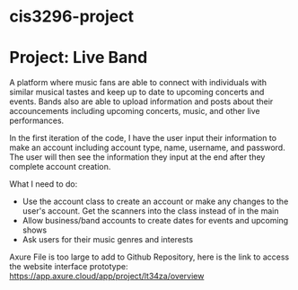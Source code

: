 # cis3296-project

# Project: Live Band
A platform where music fans are able to connect with individuals with similar musical tastes and keep up to date to upcoming concerts and events. Bands also are able to upload information and posts about their accouncements including upcoming concerts, music, and other live performances. 

In the first iteration of the code, I have the user input their information to make an account including account type, name, username, and password. The user will then see the information they input at the end after they complete account creation. 

What I need to do: 
- Use the account class to create an account or make any changes to the user's account. Get the scanners into the class instead of in the main
- Allow business/band accounts to create dates for events and upcoming shows
- Ask users for their music genres and interests

Axure File is too large to add to Github Repository, here is the link to access the website interface prototype: https://app.axure.cloud/app/project/lt34za/overview

